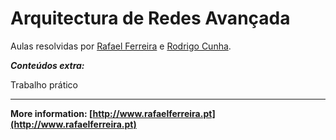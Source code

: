 Arquitectura de Redes Avançada
===================

Aulas resolvidas por [Rafael Ferreira](mailto:rafael.ferreira@ua.pt) e [Rodrigo Cunha](mailto:rodrigocunha@ua.pt).

***Conteúdos extra:***

Trabalho prático

----------

**More information: [http://www.rafaelferreira.pt](http://www.rafaelferreira.pt)**
